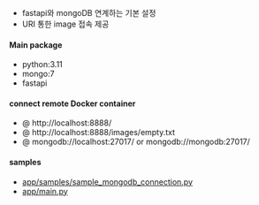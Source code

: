 - fastapi와 mongoDB 연계하는 기본 설정
- URI 통한 image 접속 제공
  
#### Main package
- python:3.11
- mongo:7
- fastapi

#### connect remote Docker container
- @ http://localhost:8888/
- @ http://localhost:8888/images/empty.txt
- @ mongodb://localhost:27017/ or mongodb://mongodb:27017/

#### samples
- [app/samples/sample_mongodb_connection.py](./app/samples/sample_mongodb_connection.py)
- [app/main.py](./app/main.py)
